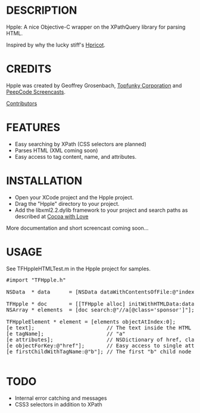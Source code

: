 # DESCRIPTION

Hpple: A nice Objective-C wrapper on the XPathQuery library for parsing HTML.

Inspired by why the lucky stiff's [Hpricot](http://github.com/why/hpricot/tree/master).

# CREDITS

Hpple was created by Geoffrey Grosenbach, [Topfunky Corporation](http://topfunky.com) and [PeepCode Screencasts](http://peepcode.com).

[Contributors](https://github.com/topfunky/hpple/graphs/contributors)

# FEATURES

* Easy searching by XPath (CSS selectors are planned)
* Parses HTML (XML coming soon)
* Easy access to tag content, name, and attributes.

# INSTALLATION

* Open your XCode project and the Hpple project.
* Drag the "Hpple" directory to your project.
* Add the libxml2.2.dylib framework to your project and search paths as described at [Cocoa with Love](http://cocoawithlove.com/2008/10/using-libxml2-for-parsing-and-xpath.html)

More documentation and short screencast coming soon...

# USAGE

See TFHppleHTMLTest.m in the Hpple project for samples.

<pre>
#import "TFHpple.h"

NSData  * data      = [NSData dataWithContentsOfFile:@"index.html"];

TFHpple * doc       = [[TFHpple alloc] initWithHTMLData:data];
NSArray * elements  = [doc search:@"//a[@class='sponsor']"];

TFHppleElement * element = [elements objectAtIndex:0];
[e text];                       // The text inside the HTML element (the content of the first text node)
[e tagName];                    // "a"
[e attributes];                 // NSDictionary of href, class, id, etc.
[e objectForKey:@"href"];       // Easy access to single attribute
[e firstChildWithTagName:@"b"]; // The first "b" child node

</pre>

# TODO

* Internal error catching and messages
* CSS3 selectors in addition to XPath


